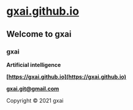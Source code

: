 # **[gxai.github.io](https://gxai.github.io)**
## **Welcome to gxai**
### **gxai**
**Artificial intelligence**

**[https://gxai.github.io](https://gxai.github.io)**

**[gxai.git@gmail.com](gxai.git@gmail.com)**

Copyright © 2021 gxai
